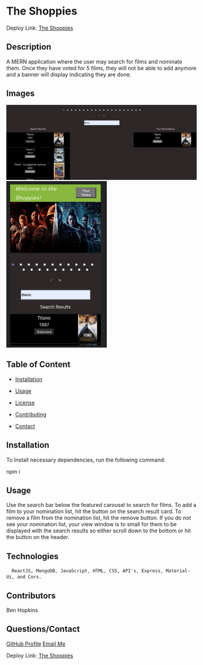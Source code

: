 
  # The Shoppies

  Deploy Link: <a href="https://bjh-shopify-intern.herokuapp.com/">The Shoppies</a>

  ## Description

  A MERN application where the user may search for films and nominate them. Once they have voted for 5 films, they will not be able to add anymore and a banner will display indicating they are done.

  ## Images

  <img src="1.png"/>

  <img src="2.png"/>

  
  ## Table of Content

  * [Installation](#installation)

  * [Usage](#usage)

  * [License](#license)

  * [Contributing](#contributors)

  * [Contact](#questions/contact)

  ## Installation

  To Install necessary dependencies, run the following command:
  
  npm i

  ## Usage

Use the search bar below the featured carousel to search for films. To add a film to your nomination list, hit the button on the search result card. To remove a film from the nomination list, hit the remove button. If you do not see your nomination list, your view window is to small for them to be displayed with the search results so either scroll down to the bottom or hit the button on the header.
  
  ## Technologies

      ReactJS, MongoDB, JavaScript, HTML, CSS, API's, Express, Material-Ui, and Cors.

  ## Contributors

  Ben Hopkins

  ## Questions/Contact

  <a href="https://github.com/bh007183">GitHub Profile</a>
  <a href="mailto:bjhops17@gmail.com"> Email Me</a>

  Deploy Link: <a href="https://bjh-shopify-intern.herokuapp.com/">The Shoppies</a>
  
  



  